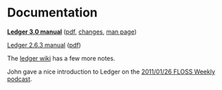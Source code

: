 # Documentation

**[Ledger 3.0 manual](3.0/doc/ledger3.html)**
([pdf](3.0/doc/ledger3.pdf),
[changes](https://github.com/jwiegley/ledger/commits/next/doc/ledger3.texi),
[man page](3.0/doc/ledger.1.html))  
<!-- Other: [README-1ST](3.0/README-1ST), [README.textile](3.0/README.textile), [doc/README](3.0/doc/README), [NEWS](3.0/doc/NEWS) -->

[Ledger 2.6.3 manual](2.6/ledger.html)
([pdf](2.6/ledger.pdf))  
<!-- Other: [README](2.6/README), [NEWS](2.6/NEWS) -->

The [ledger wiki](http://wiki.ledger-cli.org) has a few more notes.

John gave a nice introduction to Ledger on the [2011/01/26 FLOSS Weekly podcast](http://twit.tv/floss150).
